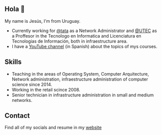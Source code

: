 ## Hola 👋

My name is Jesús, I'm from Uruguay.

* Currently working for [@tata](https://twitter.com/tatauruguay) as a Network Administrator and [@UTEC](https://twitter.com/utecuy) as a Proffesor in the Tecnologo en Informatica and Licenciatura en Tecnologias de Información, both in infraestructure area.
* I have a [YouTube channel](https://www.youtube.com/channel/UC_8Tc9dE65OaYB7KDWIhm6A) (in Spanish) about the topics of mys courses.

## Skills

* Teaching in the areas of Operating System, Computer Arquitecture, Network administration, infraestructure administration of computer science since 2014.
* Working in the retail scince 2008.
* Senior technician in infrastructure administration in small and medium networks.

## Contact

Find all of my socials and resume in my [website](https://www.jesusguibert.com)

